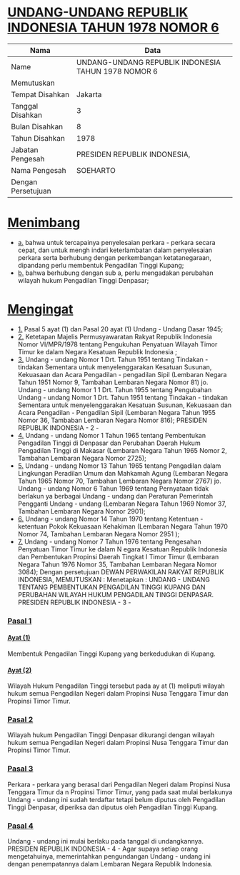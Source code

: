 # [UNDANG-UNDANG REPUBLIK INDONESIA TAHUN 1978 NOMOR 6](http://example.org/legal/document/uu/1978/6)

| Nama | Data |
| ------ | ----- |
|Name|UNDANG-UNDANG REPUBLIK INDONESIA TAHUN 1978 NOMOR 6|
|Memutuskan||
|Tempat Disahkan|Jakarta|
|Tanggal Disahkan|3|
|Bulan Disahkan|8|
|Tahun Disahkan|1978|
|Jabatan Pengesah|PRESIDEN REPUBLIK INDONESIA,|
|Nama Pengesah|SOEHARTO|
|Dengan Persetujuan||
# [Menimbang](http://example.org/legal/document/uu/1978/6/menimbang)

* [a.](http://example.org/legal/document/uu/1978/6/menimbang/point/a) bahwa untuk tercapainya penyelesaian perkara - perkara secara cepat, dan untuk mengh indari keterlambatan dalam penyelesaian perkara serta berhubung dengan perkembangan ketatanegaraan, dipandang perlu membentuk Pengadilan Tinggi Kupang;
* [b.](http://example.org/legal/document/uu/1978/6/menimbang/point/b) bahwa berhubung dengan sub a, perlu mengadakan perubahan wilayah hukum Pengadilan Tinggi Denpasar;
# [Mengingat](http://example.org/legal/document/uu/1978/6/mengingat)

* [1.](http://example.org/legal/document/uu/1978/6/mengingat/point/0001) Pasal 5 ayat (1) dan Pasal 20 ayat (1) Undang - Undang Dasar 1945;
* [2.](http://example.org/legal/document/uu/1978/6/mengingat/point/0002) Ketetapan Majelis Permusyawaratan Rakyat Republik Indonesia Nomor VI/MPR/1978 tentang Pengukuhan Penyatuan Wilayah Timor Timur ke dalam Negara Kesatuan Republik Indonesia ;
* [3.](http://example.org/legal/document/uu/1978/6/mengingat/point/0003) Undang - undang Nomor 1 Drt. Tahun 1951 tentang Tindakan - tindakan Sementara untuk menyelenggarakan Kesatuan Susunan, Kekuasaan dan Acara Pengadilan - pengadilan Sipil (Lembaran Negara Tahun 1951 Nomor 9, Tambahan Lembaran Negara Nomor 81) jo. Undang - undang Nomor 1 1 Drt. Tahun 1955 tentang Pengubahan Undang - undang Nomor 1 Drt. Tahun 1951 tentang Tindakan - tindakan Sementara untuk menyelenggarakan Kesatuan Susunan, Kekuasaan dan Acara Pengadilan - Pengadilan Sipil (Lembaran Negara Tahun 1955 Nomor 36, Tambaban Lembaran Negara Nomor 816); PRESIDEN REPUBLIK INDONESIA - 2 -
* [4.](http://example.org/legal/document/uu/1978/6/mengingat/point/0004) Undang - undang Nomor 1 Tahun 1965 tentang Pembentukan Pengadilan Tinggi di Denpasar dan Perubahan Daerah Hukum Pengadilan Tinggi di Makasar (Lembaran Negara Tahun 1965 Nomor 2, Tambahan Lembaran Negara Nomor 2725);
* [5.](http://example.org/legal/document/uu/1978/6/mengingat/point/0005) Undang - undang Nomor 13 Tahun 1965 tentang Pengadilan dalam Lingkungan Peradilan Umum dan Mahkamah Agung (Lembaran Negara Tahun 1965 Nomor 70, Tambahan Lembaran Negara Nomor 2767) jo. Undang - undang Nomor 6 Tahun 1969 tentang Pernyataan tidak berlakun ya berbagai Undang - undang dan Peraturan Pemerintah Pengganti Undang - undang (Lembaran Negara Tahun 1969 Nomor 37, Tambahan Lembaran Negara Nomor 2901);
* [6.](http://example.org/legal/document/uu/1978/6/mengingat/point/0006) Undang - undang Nomor 14 Tahun 1970 tentang Ketentuan - ketentuan Pokok Kekuasaan Kehakiman (Lembaran Negara Tahun 1970 Nomor 74, Tambahan Lembaran Negara Nomor 2951 );
* [7.](http://example.org/legal/document/uu/1978/6/mengingat/point/0007) Undang - undang Nomor 7 Tahun 1976 tentang Pengesahan Penyatuan Timor Timur ke dalam N egara Kesatuan Republik Indonesia dan Pembentukan Propinsi Daerah Tingkat I Timor Timur (Lembaran Negara Tahun 1976 Nomor 35, Tambahan Lembaran Negara Nomor 3084); Dengan persetujuan DEWAN PERWAKILAN RAKYAT REPUBLIK INDONESIA, MEMUTUSKAN : Menetapkan : UNDANG - UNDANG TENTANG PEMBENTUKAN PENGADILAN TINGGI KUPANG DAN PERUBAHAN WILAYAH HUKUM PENGADILAN TINGGI DENPASAR. PRESIDEN REPUBLIK INDONESIA - 3 -

### [Pasal 1](http://example.org/legal/document/uu/1978/6/pasal/0001)

#### [Ayat (1)](http://example.org/legal/document/uu/1978/6/pasal/0001/version/19780803/ayat/0001)
Membentuk Pengadilan Tinggi Kupang yang berkedudukan di Kupang.

#### [Ayat (2)](http://example.org/legal/document/uu/1978/6/pasal/0001/version/19780803/ayat/0002)
Wilayah Hukum Pengadilan Tinggi tersebut pada ay at (1) meliputi wilayah hukum semua Pengadilan Negeri dalam Propinsi Nusa Tenggara Timur dan Propinsi Timor Timur.


### [Pasal 2](http://example.org/legal/document/uu/1978/6/pasal/0002)
Wilayah hukum Pengadilan Tinggi Denpasar dikurangi dengan wilayah hukum semua Pengadilan Negeri dalam Propinsi Nusa Tenggara Timur dan Propinsi Timor Timur.


### [Pasal 3](http://example.org/legal/document/uu/1978/6/pasal/0003)
Perkara - perkara yang berasal dari Pengadilan Negeri dalam Propinsi Nusa Tenggara Timur da n Propinsi Timor Timur, yang pada saat mulai berlakunya Undang - undang ini sudah terdaftar tetapi belum diputus oleh Pengadilan Tinggi Denpasar, diperiksa dan diputus oleh Pengadilan Tinggi Kupang.


### [Pasal 4](http://example.org/legal/document/uu/1978/6/pasal/0004)
Undang - undang ini mulai berlaku pada tanggal di undangkannya. PRESIDEN REPUBLIK INDONESIA - 4 - Agar supaya setiap orang mengetahuinya, memerintahkan pengundangan Undang - undang ini dengan penempatannya dalam Lembaran Negara Republik Indonesia.
